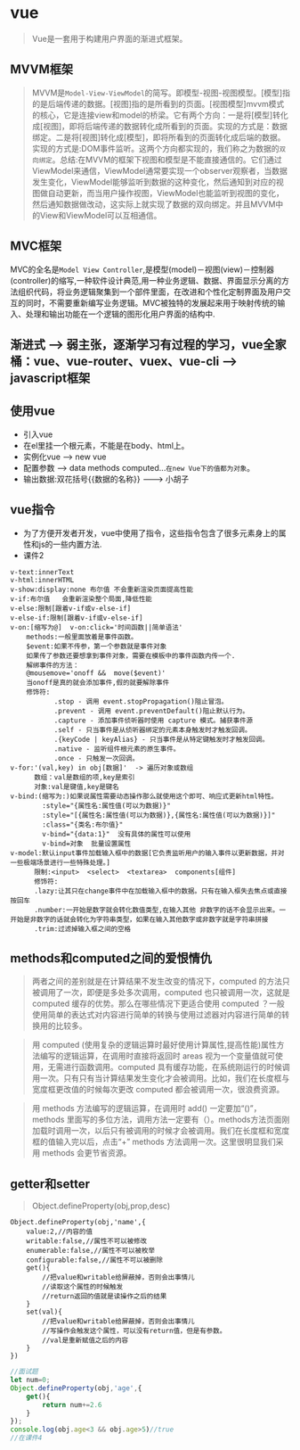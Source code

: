 # vue
>Vue是一套用于构建用户界面的渐进式框架。
## MVVM框架
>MVVM是`Model-View-ViewModel`的简写。即模型-视图-视图模型。[模型]指的是后端传递的数据。[视图]指的是所看到的页面。[视图模型]mvvm模式的核心，它是连接view和model的桥梁。它有两个方向：一是将[模型]转化成[视图]，即将后端传递的数据转化成所看到的页面。实现的方式是：数据绑定。二是将[视图]转化成[模型]，即将所看到的页面转化成后端的数据。实现的方式是:DOM事件监听。这两个方向都实现的，我们称之为数据的`双向绑定`。总结:在MVVM的框架下视图和模型是不能直接通信的。它们通过ViewModel来通信，ViewModel通常要实现一个observer观察者，当数据发生变化，ViewModel能够监听到数据的这种变化，然后通知到对应的视图做自动更新，而当用户操作视图，ViewModel也能监听到视图的变化，然后通知数据做改动，这实际上就实现了数据的双向绑定。并且MVVM中的View和ViewModel可以互相通信。
## MVC框架
MVC的全名是`Model View Controller`,是模型(model)－视图(view)－控制器(controller)的缩写,一种软件设计典范,用一种业务逻辑、数据、界面显示分离的方法组织代码，将业务逻辑聚集到一个部件里面，在改进和个性化定制界面及用户交互的同时，不需要重新编写业务逻辑。MVC被独特的发展起来用于映射传统的输入、处理和输出功能在一个逻辑的图形化用户界面的结构中.
## 渐进式 -->  弱主张，逐渐学习有过程的学习，vue全家桶：vue、vue-router、vuex、vue-cli  -->  javascript框架
## 使用vue
- 引入vue
- 在el里挂一个根元素，不能是在body、html上。
- 实例化vue  -->  new vue
- 配置参数  -->  data methods  computed...`在new Vue下的值都为对象`。
- 输出数据:双花括号{{数据的名称}} ---> 小胡子
## vue指令
- 为了方便开发者开发，vue中使用了指令，这些指令包含了很多元素身上的属性和js的一些内置方法.
- 课件2
```
v-text:innerText
v-html:innerHTML
v-show:display:none 布尔值 不会重新渲染页面提高性能
v-if:布尔值   会重新渲染整个局面,降低性能
v-else:限制[跟着v-if或v-else-if]
v-else-if:限制[跟着v-if或v-else-if]
v-on:[缩写为@]  v-on:click='时间函数||简单语法'
    methods:一般里面放着是事件函数。
    $event:如果不传参，第一个参数就是事件对象
    如果传了参数还要想拿到事件对象，需要在模板中的事件函数内传一个.
    解绑事件的方法：
    @mousemove='onoff &&  move($event)'
    当onoff是真的就会添加事件,假的就要解除事件
    修饰符:
           .stop - 调用 event.stopPropagation()阻止冒泡。
           .prevent - 调用 event.preventDefault()阻止默认行为。
           .capture - 添加事件侦听器时使用 capture 模式。捕获事件源
           .self - 只当事件是从侦听器绑定的元素本身触发时才触发回调。
           .{keyCode | keyAlias} - 只当事件是从特定键触发时才触发回调。
           .native - 监听组件根元素的原生事件。
           .once - 只触发一次回调。
v-for:'(val,key) in obj[数据]'  -> 遍历对象或数组
      数组：val是数组的项,key是索引
      对象:val是键值,key是键名
v-bind:(缩写为:)如果说属性需要动态操作那么就使用这个即可、响应式更新html特性。
        :style="{属性名:属性值(可以为数据)}"
        :style="[{属性名:属性值(可以为数据)},{属性名:属性值(可以为数据)}]"
        :class="{类名:布尔值}"
        v-bind="{data:1}"  没有具体的属性可以使用
        v-bind=对象  批量设置属性
v-model:默认input事件加载输入框中的数据[它负责监听用户的输入事件以更新数据，并对一些极端场景进行一些特殊处理。]
      限制:<input>  <select>  <textarea>  components[组件]
      修饰符:
      .lazy:让其只在change事件中在加载输入框中的数据。只有在输入框失去焦点或直接按回车
      .number:一开始是数字就会转化数值类型,在输入其他 非数字的话不会显示出来。一开始是非数字的话就会转化为字符串类型，如果在输入其他数字或非数字就是字符串拼接
      .trim:过滤掉输入框之间的空格
```
## methods和computed之间的爱恨情仇
>两者之间的差别就是在计算结果不发生改变的情况下，computed 的方法只被调用了一次，即便是多处多次调用，computed 也只被调用一次，这就是 computed 缓存的优势。那么在哪些情况下更适合使用 computed ？一般使用简单的表达式对内容进行简单的转换与使用过滤器对内容进行简单的转换用的比较多。

>用 computed (使用复杂的逻辑运算时最好使用计算属性,提高性能)属性方法编写的逻辑运算，在调用时直接将返回时 areas 视为一个变量值就可使用，无需进行函数调用。computed 具有缓存功能，在系统刚运行的时候调用一次。只有只有当计算结果发生变化才会被调用。比如，我们在长度框与宽度框更改值的时候每次更改 computed 都会被调用一次，很浪费资源。

>用 methods 方法编写的逻辑运算，在调用时 add() 一定要加“()”，methods 里面写的多位方法，调用方法一定要有（）。methods方法页面刚加载时调用一次，以后只有被调用的时候才会被调用。我们在长度框和宽度框的值输入完以后，点击“+” methods 方法调用一次。这里很明显我们采用 methods 会更节省资源。
## getter和setter
>Object.defineProperty(obj,prop,desc)
```
Object.defineProperty(obj,'name',{
    value:2,//内容的值
    writable:false,//属性不可以被修改
    enumerable:false,//属性不可以被枚举
    configurable:false,//属性不可以被删除
    get(){
        //把value和writable给屏蔽掉，否则会出事情儿
        //读取这个属性的时候触发
        //return返回的值就是读操作之后的结果
    }
    set(val){
        //把value和writable给屏蔽掉，否则会出事情儿
        //写操作会触发这个属性，可以没有return值，但是有参数。
        //val是重新赋值之后的内容
    }
})
```
```js
//面试题
let num=0;
Object.defineProperty(obj,'age',{
    get(){
        return num+=2.6
    }
});
console.log(obj.age<3 && obj.age>5)//true
//在课件4
```